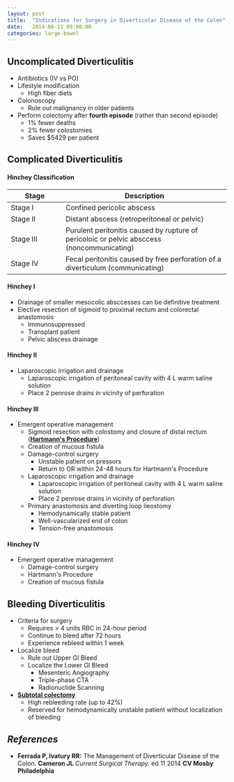 ```yaml
---
layout: post
title:  "Indications for Surgery in Diverticular Disease of the Colon"
date:   2014-06-11 00:00:00
categories: large-bowel
---
```


## Uncomplicated Diverticulitis
* Antibiotics (IV vs PO)
* Lifestyle modification
  * High fiber diets
* Colonoscopy
  * Rule out malignancy in older patients
* Perform colectomy after **fourth episode** (rather than second episode)
  * 1% fewer deaths
  * 2% fewer colostomies
  * Saves $5429 per patient

## Complicated Diverticulitis


#### Hinchey Classification

<table>
  <thead>
    <th style="width:25%">Stage</th>
    <th style="width:75%">Description</th>
  </thead>
  <tr>
    <td>Stage I</td>
    <td>Confined pericolic abscess</td>
  </tr>
  <tr>
    <td>Stage II</td>
    <td>Distant abscess (retroperitoneal or pelvic)</td>
  </tr>
  <tr>
    <td>Stage III</td>
    <td>Purulent peritonitis caused by rupture of  pericoloic or pelvic absccess (noncommunicating)</td>
  </tr>
  <tr>
    <td>Stage IV</td>
    <td>Fecal peritonitis caused by free perforation of a diverticulum (communicating)</td>
  </tr>
</table>

#### Hinchey I
* Drainage of smaller mesocolic absccesses can be definitive treatment
* Elective resection of sigmoid to proximal rectum and colorectal anastomosis
  * Immunosuppressed
  * Transplant patient
  * Pelvic abscess drainage

#### Hinchey II
* Laparoscopic irrigation and drainage
  * Laparoscopic irrigation of peritoneal cavity with 4 L warm saline solution
  * Place 2 penrose drains in vicinity of perforation

#### Hinchey III
* Emergent operative management
  * Sigmoid resection with colostomy and closure of distal rectum (**[Hartmann\'s Procedure]()**)
  * Creation of mucous fistula
  * Damage-control surgery
    * Unstable patient on pressors
    * Return to OR within 24-48 hours for Hartmann\'s Procedure
  * Laparoscopic irrigation and drainage
    * Laparoscopic irrigation of peritoneal cavity with 4 L warm saline solution
    * Place 2 penrose drains in vicinity of perforation
  * Primary anastomosis and diverting loop ileostomy
    * Hemodynamically stable patient
    * Well-vascularized end of colon
    * Tension-free anastomosis
  
#### Hinchey IV
* Emergent operative management
  * Damage-control surgery
  * Hartmann\'s Procedure
  * Creation of mucous fistula
 
## Bleeding Diverticulitis
* Criteria for surgery
  * Requires > 4 units RBC in 24-hour period
  * Continue to bleed after 72 hours
  * Experience rebleed within 1 week
* Localize bleed
  * Rule out Upper GI Bleed
  * Localize the Lower GI Bleed
    * Mesenteric Angiography
    * Triple-phase CTA
    * Radionuclide Scanning
* **[Subtotal colectomy]()**
  * High rebleeding rate (up to 42%)
  * Reserved for hemodynamically unstable patient without localization of bleeding

## *References*
* **Ferrada P, Ivatury RR:** The Management of Diverticular Disease of the Colon. **Cameron JL** *Current Surgical Therapy.* ed 11 2014 **CV Mosby Philadelphia**
